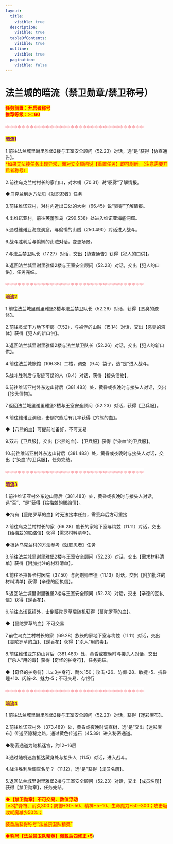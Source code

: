```yaml
---
layout:
  title:
    visible: true
  description:
    visible: true
  tableOfContents:
    visible: true
  outline:
    visible: true
  pagination:
    visible: false
---
```


# 法兰城的暗流（禁卫勋章/禁卫称号）



<mark style="color:red;">**任务前置：开启者称号**</mark>\
<mark style="color:red;">**推荐等级：>=60**</mark>\
\
![](../../../.gitbook/assets/1.gif)\
\
<mark style="color:purple;">**暗流1**</mark>\
\
1.前往法兰城里谢里雅堡2楼与王室安全顾问（52.23）对话，选“是”获得【协查通告】。\
<mark style="color:red;">\*如果无法接任务出现异常，面对安全顾问说【重置任务】即可刷新。（注意需要开启者称号）</mark>\
\
2.前往乌克兰村村长的家门口，对木桶（70.31）说“驱雾”了解情报。\
\
◆乌克兰到达方法见《就职忍者》任务\
\
3.前往维诺亚村，对村内近出口处的大树（66.45）说“驱雾”了解情报。\
\
4.出维诺亚村，前往芙蕾雅岛（299.538）处进入维诺亚海底洞窟。\
\
5.通过维诺亚海底洞窟，与偷懒的山贼（250.490）对话进入战斗。\
\
6.战斗胜利后与偷懒的山贼对话，变更场景。\
\
7.与法兰禁卫队长（17.27）对话，交出【协查通告】获得【犯人的口供】。\
\
8.返回法兰城里谢里雅堡2楼与王室安全顾问（52.23）对话，交出【犯人的口供】，任务完结。\
\
![](../../../.gitbook/assets/1.gif)\
\
<mark style="color:purple;">**暗流2**</mark>\
\
1.前往法兰城里谢里雅堡2楼与法兰禁卫队长（52.26）对话，获得【恶臭的液体】。\
\
2.前往灵堂下方地下牢房（7.52），与被俘的山贼（15.14）对话，交出【恶臭的液体】获得【犯人的新口供】。\
\
3.返回法兰城里谢里雅堡2楼与法兰禁卫队长（52.26）对话，交出【犯人的新口供】。\
\
4.前往法兰城旅馆（106.38）二楼，调查（9.4）袋子，选“是”进入战斗。\
\
5.战斗胜利后与形迹可疑的人（8.4）对话，获得【接头信物】。\
\
6.前往维诺亚村外东边山背后（381.483）处，黄昏或夜晚时与接头人对话，交出【接头信物】。\
\
7.返回法兰城里谢里雅堡2楼与王室安全顾问（52.23）对话，获得【卫兵服】。\
\
8.前往维诺亚洞窟，击倒穴熊后有几率获得【穴熊的血】。\
\
◆【穴熊的血】可提前准备好，不可交易\
\
9.双击【卫兵服】，交出【穴熊的血】、【卫兵服】获得【“染血”的卫兵服】。\
\
10.前往维诺亚村外东边山背后（381.483）处，黄昏或夜晚时与接头人对话，交出【“染血”的卫兵服】，任务完结。\
\
![](../../../.gitbook/assets/1.gif)\
\
<mark style="color:purple;">**暗流3**</mark>\
\
1.前往维诺亚村外东边山背后（381.483）处，黄昏或夜晚时与接头人对话，选“否”、“是”获得【给梅兹的联络信】。\
\
◆持有【蔓陀罗草的血】时无法接本任务，需丢弃后方可重接\
\
2.前往乌克兰村村长的家（69.28）族长的家地下室与梅兹（11.11）对话，交出【给梅兹的联络信】获得【需求材料清单】。\
\
◆抵达乌克兰村的方法参考《就职忍者》任务\
\
3.前往法兰城里谢里雅堡2楼与王室安全顾问（52.23）对话，交出【需求材料清单】获得【附加批注的材料清单】。\
\
4.前往圣拉鲁卡村医院（37.50）与药剂师辛德（11.13）对话，交出【附加批注的材料清单】获得【辛德的回执信】。\
\
5.返回法兰城里谢里雅堡2楼与王室安全顾问（52.23）对话，交出【辛德的回执信】获得【逆香花】。\
\
6.前往杰诺瓦镇外，击倒蔓陀罗草后随机获得【蔓陀罗草的血】。\
\
◆【蔓陀罗草的血】不可交易\
\
7.前往乌克兰村村长的家（69.28）族长的家地下室与梅兹（11.11）对话，交出【蔓陀罗草的血】、【逆香花】获得【“杀人”用的毒】。\
\
8.前往维诺亚东边山背后（381.483）处，黄昏或夜晚时与接头人对话，交出【“杀人”用的毒】获得【奇怪的护身符】，任务完结。\
\
◆【奇怪的护身符】：Lv.3护身符、耐久150；攻击+26、防御-28、敏捷+5、抗昏睡+10、闪躲-2、魅力-5；不可交易、存银行\
\
![](../../../.gitbook/assets/1.gif)\
\
<mark style="color:purple;">**暗流4**</mark>\
\
1.前往法兰城里谢里雅堡2楼与王室安全顾问（52.23）对话，获得【迷彩麻布】。\
\
2.前往维诺亚村外（373.489）处，黄昏或夜晚时调查树，选“是”交出【迷彩麻布】传送至隐秘之路，通过黄色传送石（45.39）进入秘密通道。\
\
◆秘密通道为随机迷宫，约12\~16层\
\
3.通过随机迷宫抵达藏身处与接头人（11.5）对话，进入战斗。\
\
4.战斗胜利后调查名册？（11.12），选“是”获得【成员名册】。\
\
5.返回法兰城里谢里雅堡2楼与王室安全顾问（52.23）对话，交出【成员名册】获得【禁卫勋章】，任务完结。\
\
<mark style="color:red;">**◆【禁卫勋章】不可交易、数值浮动**</mark>\
&#x20;       <mark style="color:red;">Lv.3护身符、耐久300；防御+30\~50、精神+5\~10、生命魔力+50\~300；攻击吸收耗魔减少50%；</mark>\
\
&#x20;       <mark style="color:red;">装备后获得称号“法兰禁卫队精英”</mark>\
\
<mark style="color:red;">**◆称号【法兰禁卫队精英】佩戴后四修正+5**</mark>\

